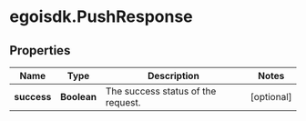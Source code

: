 # egoisdk.PushResponse

## Properties

Name | Type | Description | Notes
------------ | ------------- | ------------- | -------------
**success** | **Boolean** | The success status of the request. | [optional] 


